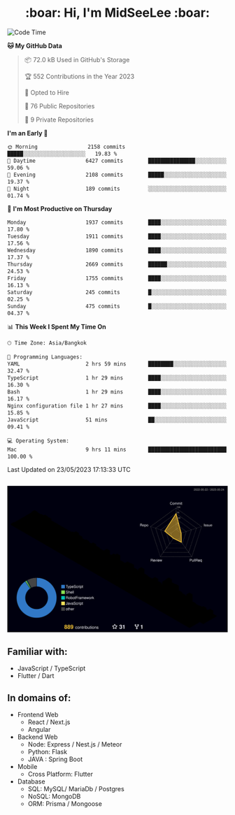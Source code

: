 <h1 align="center"> :boar: Hi, I'm MidSeeLee :boar:</h1>
 
<!--START_SECTION:waka-->
![Code Time](http://img.shields.io/badge/Code%20Time-606%20hrs%209%20mins-blue)

**🐱 My GitHub Data** 

> 📦 72.0 kB Used in GitHub's Storage 
 > 
> 🏆 552 Contributions in the Year 2023
 > 
> 💼 Opted to Hire
 > 
> 📜 76 Public Repositories 
 > 
> 🔑 9 Private Repositories 
 > 
**I'm an Early 🐤** 

```text
🌞 Morning                2158 commits        █████░░░░░░░░░░░░░░░░░░░░   19.83 % 
🌆 Daytime                6427 commits        ███████████████░░░░░░░░░░   59.06 % 
🌃 Evening                2108 commits        █████░░░░░░░░░░░░░░░░░░░░   19.37 % 
🌙 Night                  189 commits         ░░░░░░░░░░░░░░░░░░░░░░░░░   01.74 % 
```
📅 **I'm Most Productive on Thursday** 

```text
Monday                   1937 commits        ████░░░░░░░░░░░░░░░░░░░░░   17.80 % 
Tuesday                  1911 commits        ████░░░░░░░░░░░░░░░░░░░░░   17.56 % 
Wednesday                1890 commits        ████░░░░░░░░░░░░░░░░░░░░░   17.37 % 
Thursday                 2669 commits        ██████░░░░░░░░░░░░░░░░░░░   24.53 % 
Friday                   1755 commits        ████░░░░░░░░░░░░░░░░░░░░░   16.13 % 
Saturday                 245 commits         █░░░░░░░░░░░░░░░░░░░░░░░░   02.25 % 
Sunday                   475 commits         █░░░░░░░░░░░░░░░░░░░░░░░░   04.37 % 
```


📊 **This Week I Spent My Time On** 

```text
🕑︎ Time Zone: Asia/Bangkok

💬 Programming Languages: 
YAML                     2 hrs 59 mins       ████████░░░░░░░░░░░░░░░░░   32.47 % 
TypeScript               1 hr 29 mins        ████░░░░░░░░░░░░░░░░░░░░░   16.30 % 
Bash                     1 hr 29 mins        ████░░░░░░░░░░░░░░░░░░░░░   16.17 % 
Nginx configuration file 1 hr 27 mins        ████░░░░░░░░░░░░░░░░░░░░░   15.85 % 
JavaScript               51 mins             ██░░░░░░░░░░░░░░░░░░░░░░░   09.41 % 

💻 Operating System: 
Mac                      9 hrs 11 mins       █████████████████████████   100.00 % 
```


 Last Updated on 23/05/2023 17:13:33 UTC
<!--END_SECTION:waka-->

##

![](./profile-3d-contrib/profile-night-rainbow.svg)

## Familiar with:
- JavaScript / TypeScript
- Flutter / Dart

## In domains of:
- Frontend Web
  - React / Next.js
  - Angular
- Backend Web
  - Node: Express / Nest.js / Meteor
  - Python: Flask
  - JAVA : Spring Boot
- Mobile
  - Cross Platform: Flutter
- Database
  - SQL: MySQL/ MariaDb / Postgres
  - NoSQL: MongoDB
  - ORM: Prisma / Mongoose
